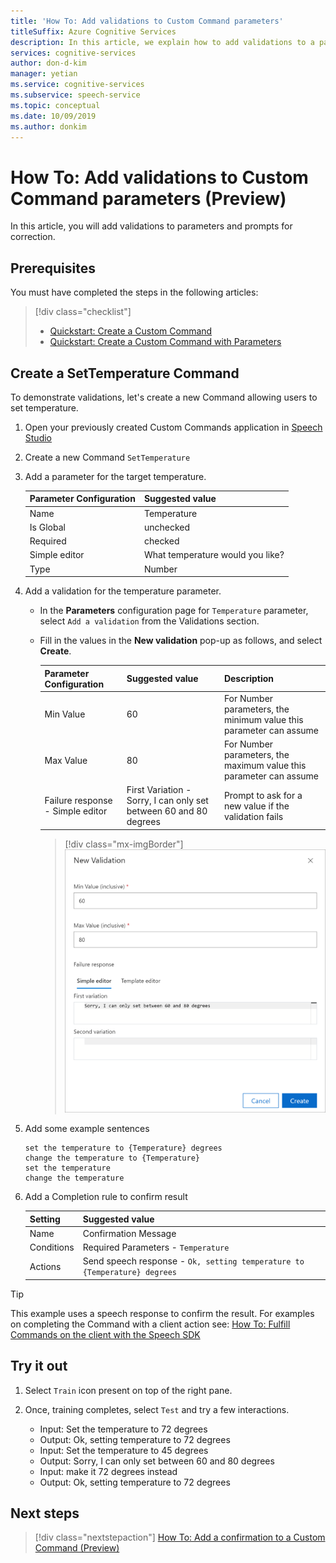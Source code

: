 ```yaml
---
title: 'How To: Add validations to Custom Command parameters'
titleSuffix: Azure Cognitive Services
description: In this article, we explain how to add validations to a parameter in Custom Commands.
services: cognitive-services
author: don-d-kim
manager: yetian
ms.service: cognitive-services
ms.subservice: speech-service
ms.topic: conceptual
ms.date: 10/09/2019
ms.author: donkim
---
```


# How To: Add validations to Custom Command parameters (Preview)

In this article, you will add validations to parameters and prompts for correction.

## Prerequisites

You must have completed the steps in the following articles:
> [!div class="checklist"]
> * [Quickstart: Create a Custom Command](./quickstart-custom-speech-commands-create-new.md)
> * [Quickstart: Create a Custom Command with Parameters](./quickstart-custom-speech-commands-create-parameters.md)

## Create a SetTemperature Command

To demonstrate validations, let's create a new Command allowing users to set temperature.

1. Open your previously created Custom Commands application in [Speech Studio](https://speech.microsoft.com/)
1. Create a new Command `SetTemperature`
1. Add a parameter for the target temperature.

   | Parameter Configuration           | Suggested value                                        
   | ----------------- | ----------------------------------| 
   | Name              | Temperature                       | 
   | Is Global         | unchecked                         | 
   | Required          | checked                           | 
   | Simple editor     | What temperature would you like?  | 
   | Type              | Number                            |

1. Add a validation for the temperature parameter.

    - In the **Parameters** configuration page for `Temperature` parameter, select `Add a validation` from the Validations section.
    - Fill in the values in the **New validation** pop-up as follows, and select **Create**.

  
       | Parameter Configuration         | Suggested value                                          | Description                                                                        |
       | ----------------- | -------------------------------------------------------- | ------------------------------------------------------------------------------------------------ |
       | Min Value        | 60               | For Number parameters, the minimum value this parameter can assume |
       | Max Value        | 80               | For Number parameters, the maximum value this parameter can assume |
       | Failure response - Simple editor| First Variation - Sorry, I can only set between 60 and 80 degrees      | Prompt to ask for a new value if the validation fails                                       |

       > [!div class="mx-imgBorder"]
       > ![Add a range validation](media/custom-speech-commands/validations-add-temperature.png)

1. Add some example sentences

   ```
   set the temperature to {Temperature} degrees
   change the temperature to {Temperature}
   set the temperature
   change the temperature
   ```

1. Add a Completion rule to confirm result

   | Setting    | Suggested value                                           |
   | ---------- | --------------------------------------------------------- |
   | Name       | Confirmation Message                                      |
   | Conditions | Required Parameters - `Temperature`                       |
   | Actions    | Send speech response - `Ok, setting temperature to {Temperature} degrees` |

> [!TIP]
> This example uses a speech response to confirm the result. For examples on completing the Command with a client action see:
> [How To: Fulfill Commands on the client with the Speech SDK](./how-to-custom-speech-commands-fulfill-sdk.md)


## Try it out
1. Select `Train` icon present on top of the right pane.

1. Once, training completes, select `Test` and try a few interactions.

    - Input: Set the temperature to 72 degrees
    - Output: Ok, setting temperature to 72 degrees
    - Input: Set the temperature to 45 degrees
    - Output: Sorry, I can only set between 60 and 80 degrees
    - Input: make it 72 degrees instead
    - Output: Ok, setting temperature to 72 degrees

## Next steps

> [!div class="nextstepaction"]
> [How To: Add a confirmation to a Custom Command (Preview)](./how-to-custom-speech-commands-confirmations.md)
